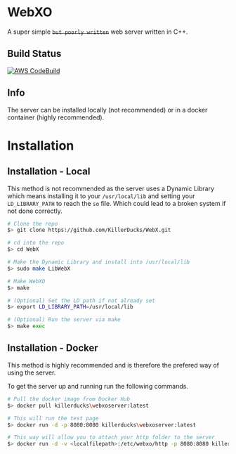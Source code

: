 # WebXO
A super simple ~~`but poorly written`~~ web server written in C++.

## Build Status
[![AWS CodeBuild](https://codebuild.us-east-1.amazonaws.com/badges?uuid=eyJlbmNyeXB0ZWREYXRhIjoiUmt5Wmd0ME94YkVYWkovVyt1UzB2bjVDQ2RXUmVJK2xxYW5vbjJGZmQ0WkpCbHoxTlhFSnRIbjlGb1BhcVZBWGNLRHQvdG04cjBQcFkvT1NHckZ5c0wwPSIsIml2UGFyYW1ldGVyU3BlYyI6ImZGcTZHUjNUMG9Kakt3VVEiLCJtYXRlcmlhbFNldFNlcmlhbCI6MX0%3D&branch=master)]()

## Info

The server can be installed locally (not recommended) or in a docker container (highly recommended).

# Installation

## Installation - Local
This method is not recommended as the server uses a Dynamic Library which means installing it to your ``/usr/local/lib`` and setting your ``LD_LIBRARY_PATH`` to reach the `so` file. Which could lead to a broken system if not done correctly.

```sh
# Clone the repo
$> git clone https://github.com/KillerDucks/WebX.git

# cd into the repo
$> cd WebX

# Make the Dynamic Library and install into /usr/local/lib
$> sudo make LibWebX

# Make WebXO
$> make

# (Optional) Set the LD path if not already set
$> export LD_LIBRARY_PATH=/usr/local/lib

# (Optional) Run the server via make
$> make exec
```

## Installation - Docker
This method is highly recommended and is therefore the prefered way of using the server.

To get the server up and running run the following commands.

```sh
# Pull the docker image from Docker Hub
$> docker pull killerducks\webxoserver:latest

# This will run the test page
$> docker run -d -p 8080:8080 killerducks\webxoserver:latest

# This way will allow you to attach your http folder to the server
$> docker run -d -v <localfilepath>:/etc/webxo/http -p 8080:8080 killerducks\webxoserver:latest
```

